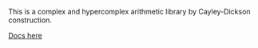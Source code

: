 This is a complex and hypercomplex arithmetic library by Cayley-Dickson construction.

[Docs here](https://docs.rs/cplx/)
